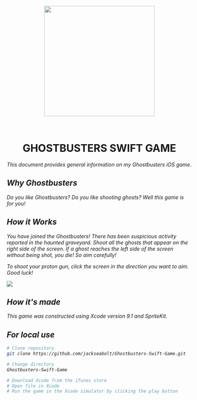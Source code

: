 <p align="center"><img src="https://upload.wikimedia.org/wikipedia/en/thumb/e/ee/Ghostbusters_logo.svg/1200px-Ghostbusters_logo.svg.png" height="300" /></p>
<br />

<h1 align="center">GHOSTBUSTERS SWIFT GAME</h1>

<p><em>This document provides general information on my Ghostbusters iOS game. 

Why Ghostbusters
-------------
Do you like Ghostbusters? Do you like shooting ghosts? Well this game is for you!

How it Works
------------
You have joined the Ghostbusters! There has been suspicious activity reported in the haunted graveyard. Shoot all the ghosts that appear on the right side of the screen. If a ghost reaches the left side of the screen without being shot, you die! So aim carefully!

To shoot your proton gun, click the screen in the direction you want to aim. Good luck!

<img src="http://seaboltdesign.com/images/ghostbusters.png">


How it's made
--------
This game was constructed using Xcode version 9.1 and SpriteKit. 


For local use
--------

```bash
# Clone repository
git clone https://github.com/jackseabolt/Ghostbusters-Swift-Game.git

# Change directory
Ghostbusters-Swift-Game

# Download Xcode from the iTunes store
# Open file in Xcode
# Run the game in the Xcode simulator by clicking the play button

```
 

